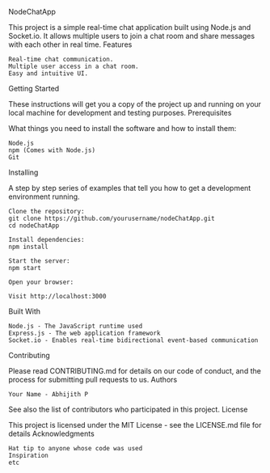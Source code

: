 NodeChatApp

This project is a simple real-time chat application built using Node.js and Socket.io. It allows multiple users to join a chat room and share messages with each other in real time.
Features

    Real-time chat communication.
    Multiple user access in a chat room.
    Easy and intuitive UI.

Getting Started

These instructions will get you a copy of the project up and running on your local machine for development and testing purposes.
Prerequisites

What things you need to install the software and how to install them:

    Node.js
    npm (Comes with Node.js)
    Git

Installing

A step by step series of examples that tell you how to get a development environment running.

    Clone the repository:
    git clone https://github.com/yourusername/nodeChatApp.git
    cd nodeChatApp

    Install dependencies:
    npm install

    Start the server:
    npm start

    Open your browser:

    Visit http://localhost:3000

Built With

    Node.js - The JavaScript runtime used
    Express.js - The web application framework
    Socket.io - Enables real-time bidirectional event-based communication

Contributing

Please read CONTRIBUTING.md for details on our code of conduct, and the process for submitting pull requests to us.
Authors

    Your Name - Abhijith P

See also the list of contributors who participated in this project.
License

This project is licensed under the MIT License - see the LICENSE.md file for details
Acknowledgments

    Hat tip to anyone whose code was used
    Inspiration
    etc
